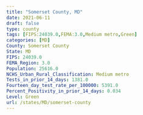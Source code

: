 ```yaml
---
title: "Somerset County, MD"
date: 2021-06-11
draft: false
type: county
tags: [FIPS:24039.0,FEMA:3.0,Medium metro,Green]
categories: [MD]
County: Somerset County
State: MD
FIPS: 24039.0
FEMA_Region: 3.0
Population: 25616.0
NCHS_Urban_Rural_Classification: Medium metro
Tests_in_prior_14_days: 1381.0
Fourteen_day_test_rate_per_100000: 5391.0
Percent_Positivity_in_prior_14_days: 0.034
Level: Green
url: /states/MD/somerset-county
---
```




